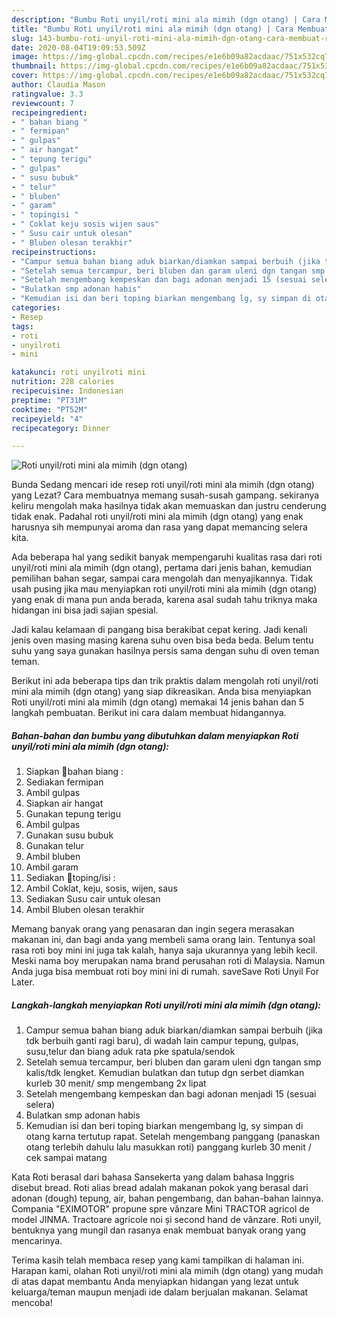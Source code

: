 ```yaml
---
description: "Bumbu Roti unyil/roti mini ala mimih (dgn otang) | Cara Membuat Roti unyil/roti mini ala mimih (dgn otang) Yang Enak dan Simpel"
title: "Bumbu Roti unyil/roti mini ala mimih (dgn otang) | Cara Membuat Roti unyil/roti mini ala mimih (dgn otang) Yang Enak dan Simpel"
slug: 143-bumbu-roti-unyil-roti-mini-ala-mimih-dgn-otang-cara-membuat-roti-unyil-roti-mini-ala-mimih-dgn-otang-yang-enak-dan-simpel
date: 2020-08-04T19:09:53.509Z
image: https://img-global.cpcdn.com/recipes/e1e6b09a82acdaac/751x532cq70/roti-unyilroti-mini-ala-mimih-dgn-otang-foto-resep-utama.jpg
thumbnail: https://img-global.cpcdn.com/recipes/e1e6b09a82acdaac/751x532cq70/roti-unyilroti-mini-ala-mimih-dgn-otang-foto-resep-utama.jpg
cover: https://img-global.cpcdn.com/recipes/e1e6b09a82acdaac/751x532cq70/roti-unyilroti-mini-ala-mimih-dgn-otang-foto-resep-utama.jpg
author: Claudia Mason
ratingvalue: 3.3
reviewcount: 7
recipeingredient:
- " bahan biang "
- " fermipan"
- " gulpas"
- " air hangat"
- " tepung terigu"
- " gulpas"
- " susu bubuk"
- " telur"
- " bluben"
- " garam"
- " topingisi "
- " Coklat keju sosis wijen saus"
- " Susu cair untuk olesan"
- " Bluben olesan terakhir"
recipeinstructions:
- "Campur semua bahan biang aduk biarkan/diamkan sampai berbuih (jika tdk berbuih ganti ragi baru), di wadah lain campur tepung, gulpas, susu,telur dan biang aduk rata pke spatula/sendok"
- "Setelah semua tercampur, beri bluben dan garam uleni dgn tangan smp kalis/tdk lengket. Kemudian bulatkan dan tutup dgn serbet diamkan kurleb 30 menit/ smp mengembang 2x lipat"
- "Setelah mengembang kempeskan dan bagi adonan menjadi 15 (sesuai selera)"
- "Bulatkan smp adonan habis"
- "Kemudian isi dan beri toping biarkan mengembang lg, sy simpan di otang karna tertutup rapat. Setelah mengembang panggang (panaskan otang terlebih dahulu lalu masukkan roti) panggang kurleb 30 menit / cek sampai matang"
categories:
- Resep
tags:
- roti
- unyilroti
- mini

katakunci: roti unyilroti mini 
nutrition: 228 calories
recipecuisine: Indonesian
preptime: "PT31M"
cooktime: "PT52M"
recipeyield: "4"
recipecategory: Dinner

---
```



![Roti unyil/roti mini ala mimih (dgn otang)](https://img-global.cpcdn.com/recipes/e1e6b09a82acdaac/751x532cq70/roti-unyilroti-mini-ala-mimih-dgn-otang-foto-resep-utama.jpg)

Bunda Sedang mencari ide resep roti unyil/roti mini ala mimih (dgn otang) yang Lezat? Cara membuatnya memang susah-susah gampang. sekiranya keliru mengolah maka hasilnya tidak akan memuaskan dan justru cenderung tidak enak. Padahal roti unyil/roti mini ala mimih (dgn otang) yang enak harusnya sih mempunyai aroma dan rasa yang dapat memancing selera kita.

Ada beberapa hal yang sedikit banyak mempengaruhi kualitas rasa dari roti unyil/roti mini ala mimih (dgn otang), pertama dari jenis bahan, kemudian pemilihan bahan segar, sampai cara mengolah dan menyajikannya. Tidak usah pusing jika mau menyiapkan roti unyil/roti mini ala mimih (dgn otang) yang enak di mana pun anda berada, karena asal sudah tahu triknya maka hidangan ini bisa jadi sajian spesial.

Jadi kalau kelamaan di pangang bisa berakibat cepat kering. Jadi kenali jenis oven masing masing karena suhu oven bisa beda beda. Belum tentu suhu yang saya gunakan hasilnya persis sama dengan suhu di oven teman teman.


Berikut ini ada beberapa tips dan trik praktis dalam mengolah roti unyil/roti mini ala mimih (dgn otang) yang siap dikreasikan. Anda bisa menyiapkan Roti unyil/roti mini ala mimih (dgn otang) memakai 14 jenis bahan dan 5 langkah pembuatan. Berikut ini cara dalam membuat hidangannya.

<!--inarticleads1-->

##### Bahan-bahan dan bumbu yang dibutuhkan dalam menyiapkan Roti unyil/roti mini ala mimih (dgn otang):

1. Siapkan  🌸bahan biang :
1. Sediakan  fermipan
1. Ambil  gulpas
1. Siapkan  air hangat
1. Gunakan  tepung terigu
1. Ambil  gulpas
1. Gunakan  susu bubuk
1. Gunakan  telur
1. Ambil  bluben
1. Ambil  garam
1. Sediakan  🌸toping/isi :
1. Ambil  Coklat, keju, sosis, wijen, saus
1. Sediakan  Susu cair untuk olesan
1. Ambil  Bluben olesan terakhir


Memang banyak orang yang penasaran dan ingin segera merasakan makanan ini, dan bagi anda yang membeli sama orang lain. Tentunya soal rasa roti boy mini ini juga tak kalah, hanya saja ukurannya yang lebih kecil. Meski nama boy merupakan nama brand perusahan roti di Malaysia. Namun Anda juga bisa membuat roti boy mini ini di rumah. saveSave Roti Unyil For Later. 

<!--inarticleads2-->

##### Langkah-langkah menyiapkan Roti unyil/roti mini ala mimih (dgn otang):

1. Campur semua bahan biang aduk biarkan/diamkan sampai berbuih (jika tdk berbuih ganti ragi baru), di wadah lain campur tepung, gulpas, susu,telur dan biang aduk rata pke spatula/sendok
1. Setelah semua tercampur, beri bluben dan garam uleni dgn tangan smp kalis/tdk lengket. Kemudian bulatkan dan tutup dgn serbet diamkan kurleb 30 menit/ smp mengembang 2x lipat
1. Setelah mengembang kempeskan dan bagi adonan menjadi 15 (sesuai selera)
1. Bulatkan smp adonan habis
1. Kemudian isi dan beri toping biarkan mengembang lg, sy simpan di otang karna tertutup rapat. Setelah mengembang panggang (panaskan otang terlebih dahulu lalu masukkan roti) panggang kurleb 30 menit / cek sampai matang


Kata Roti berasal dari bahasa Sansekerta yang dalam bahasa Inggris disebut bread. Roti alias bread adalah makanan pokok yang berasal dari adonan (dough) tepung, air, bahan pengembang, dan bahan-bahan lainnya. Compania &#34;EXIMOTOR&#34; propune spre vănzare Mini TRACTOR agricol de model JINMA. Tractoare agricole noi și second hand de vânzare. Roti unyil, bentuknya yang mungil dan rasanya enak membuat banyak orang yang mencarinya. 

Terima kasih telah membaca resep yang kami tampilkan di halaman ini. Harapan kami, olahan Roti unyil/roti mini ala mimih (dgn otang) yang mudah di atas dapat membantu Anda menyiapkan hidangan yang lezat untuk keluarga/teman maupun menjadi ide dalam berjualan makanan. Selamat mencoba!
